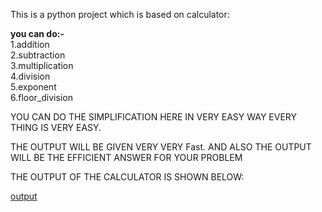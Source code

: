 This is a python project which is based on calculator:

**you can do:-**<br>
1.addition<br>
2.subtraction<br>
3.multiplication<br>
4.division<br>
5.exponent<br>
6.floor_division<br>

YOU CAN DO THE SIMPLIFICATION HERE IN VERY EASY WAY EVERY THING IS VERY EASY.

THE OUTPUT WILL BE GIVEN VERY VERY Fast.
AND ALSO THE OUTPUT WILL BE THE EFFICIENT ANSWER FOR YOUR PROBLEM

THE OUTPUT OF THE CALCULATOR IS SHOWN BELOW:


[output](https://github.com/Anurag01082007/project1/blob/main/Screenshot%202025-10-10%20140719.png)
